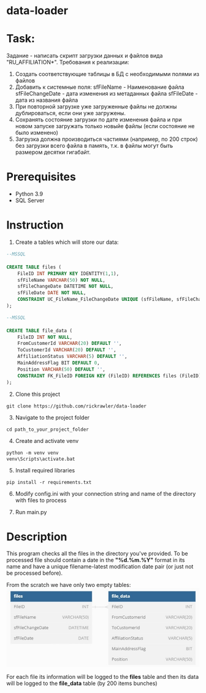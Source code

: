 # data-loader

# Task:

Задание - написать скрипт загрузки данных и файлов вида "RU_AFFILIATION*".
Требования к реализации:
1) Создать соответствующие таблицы в БД с необходимыми полями из файлов
2) Добавить к системные поля: 
	sfFileName - Наименование файла
	sfFileChangeDate - дата изменения из метаданных файла
	sfFileDate - дата из названия файла
3) При повторной загрузке уже загруженные файлы не должны дублироваться, если они уже загружены. 
4) Сохранять состояние загрузки по дате изменения файла и при новом запуске загружать только новыйе файлы (если состояние не было изменено)
5) Загрузка должна производиться частиями (например, по 200 строк) без загрузки всего файла в память, т.к. в файлы могут быть размером десятки гигабайт.

# Prerequisites
- Python 3.9	
- SQL Server 

# Instruction

1. Create a tables which will store our data:

```sql
--MSSQL

CREATE TABLE files (
	FileID INT PRIMARY KEY IDENTITY(1,1),
	sfFileName VARCHAR(50) NOT NULL,
	sfFileChangeDate DATETIME NOT NULL,
	sfFileDate DATE NOT NULL,
	CONSTRAINT UC_FileName_FileChangeDate UNIQUE (sfFileName, sfFileChangeDate)
);
```

```sql
--MSSQL

CREATE TABLE file_data (
	FileID INT NOT NULL,
	FromCustomerId VARCHAR(20) DEFAULT '',
	ToCustomerId VARCHAR(20) DEFAULT '',
	AffiliationStatus VARCHAR(5) DEFAULT '',
	MainAddressFlag BIT DEFAULT 0,
	Position VARCHAR(50) DEFAULT '',
	CONSTRAINT FK_FileID FOREIGN KEY (FileID) REFERENCES files (FileID)
);
```

2. Clone this project

```commandline
git clone https://github.com/rickrawler/data-loader
```

3. Navigate to the project folder 

```commandline
cd path_to_your_project_folder
```

4. Create and activate venv

```commandline
python -m venv venv
venv\Scripts\activate.bat
```

5. Install required libraries

```commandline
pip install -r requirements.txt
```

6. Modify config.ini with your connection string and name of the directory with files to process


7. Run main.py

# Description

This program checks all the files in the directory you've provided. 
To be processed file should contain a date in the **"%d.%m.%Y"** format in its name and have a unique filename-latest modification date pair (or just not be processed before). 

From the scratch we have only two empty tables:
<img src="./assets/DatabaseSchema.jpg">

For each file its information will be logged to the **files** table and then its data will be logged to the **file_data** table (by 200 items bunches) 
